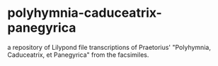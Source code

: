# polyhymnia-caduceatrix-panegyrica
a repository of Lilypond file transcriptions of Praetorius' "Polyhymnia, Caduceatrix, et Panegyrica" from the facsimiles.
